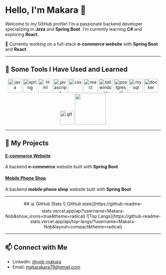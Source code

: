 # Hello, I'm Makara 👋

Welcome to my GitHub profile! I'm a passionate backend developer specializing in **Java** and **Spring Boot**. I’m currently learning **C#** and exploring **React**.

🔭 Currently working on a full-stack **e-commerce website** with **Spring Boot** and **React**.

---

## 🚀 Some Tools I Have Used and Learned

<p align="center">
  <img src="https://cdn.jsdelivr.net/gh/devicons/devicon/icons/java/java-original.svg" alt="java" width="45" height="45"/>
  <img src="https://cdn.jsdelivr.net/gh/devicons/devicon/icons/spring/spring-original.svg" alt="spring" width="45" height="45"/>
  <img src="https://cdn.jsdelivr.net/gh/devicons/devicon/icons/html5/html5-original.svg" alt="html" width="45" height="45"/>
  <img src="https://cdn.jsdelivr.net/gh/devicons/devicon/icons/javascript/javascript-original.svg" alt="javascript" width="45" height="45"/>
  <img src="https://cdn.jsdelivr.net/gh/devicons/devicon/icons/css3/css3-original.svg" alt="css" width="45" height="45"/>
  <img src="https://cdn.jsdelivr.net/gh/devicons/devicon/icons/react/react-original.svg" alt="react" width="45" height="45"/>
  <img src="https://cdn.jsdelivr.net/gh/devicons/devicon/icons/tailwindcss/tailwindcss-original.svg" alt="tailwindcss" width="45" height="45"/>
  <img src="https://cdn.jsdelivr.net/gh/devicons/devicon/icons/postgresql/postgresql-original.svg" alt="postgresql" width="45" height="45"/>
  <img src="https://cdn.jsdelivr.net/gh/devicons/devicon/icons/mysql/mysql-original.svg" alt="mysql" width="45" height="45"/>
  <img src="https://cdn.jsdelivr.net/gh/devicons/devicon/icons/docker/docker-original.svg" alt="docker" width="45" height="45"/>
  <img src="https://cdn.jsdelivr.net/gh/devicons/devicon/icons/git/git-original.svg" alt="git" width="45" height="45"/>
  <img src="https://media.giphy.com/media/MA4n0unlqEmCNUd1VN/giphy.gif?cid=ecf05e47nr7hl6fu9f2mp0ujwhzdjy2n2m8pq9hf60hj93po&ep=v1_gifs_related&rid=giphy.gif&ct=g" width="100" height="100" />
</p>

---

## 🌟 My Projects

#### [E-commerce Website](https://github.com/Makara-Nob/Shopping-Cart)
A backend **e-commerce** website built with **Spring Boot**

#### [Mobile Phone Shop](https://github.com/Makara-Nob/Mobile-Phone-Shop)
A backend **mobile phone shop** website built with **Spring Boot**

---

<div align="center">
## 📊 GitHub Stats
![ GitHub stats](https://github-readme-stats.vercel.app/api?username=Makara-Nob&show_icons=true&theme=radical)
![Top Langs](https://github-readme-stats.vercel.app/api/top-langs/?username=Makara-Nob&layout=compact&theme=radical)
</div>

---

## 📫 Connect with Me

- LinkedIn: [@nob-makara](https://www.linkedin.com/in/nob-makara-2a5957250)
- Email: [makarakara79@gmail.com](mailto:makarakara79@gmail.com)

